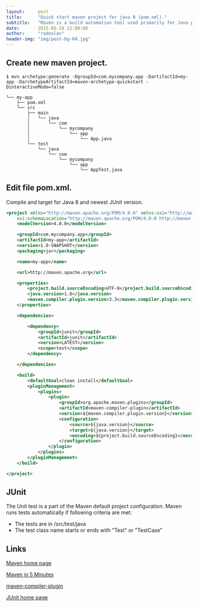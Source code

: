 ```yaml
---
layout:     post
title:      "Quick start maven project for java 8 (pom.xml)."
subtitle:   "Maven is a build automation tool used primarily for Java projects."
date:       2015-05-19 12:00:00
author:     "radoslav"
header-img: "img/post-bg-04.jpg"
---
```


## Create new maven project.

	$ mvn archetype:generate -DgroupId=com.mycompany.app -DartifactId=my-app -DarchetypeArtifactId=maven-archetype-quickstart -DinteractiveMode=false

```
└── my-app
    ├── pom.xml
    └── src
        ├── main
        │   └── java
        │       └── com
        │           └── mycompany
        │               └── app
        │                   └── App.java
        └── test
            └── java
                └── com
                    └── mycompany
                        └── app
                            └── AppTest.java
```

## Edit file pom.xml.

Compile and target for Java 8 and newest JUnit version.

```xml
<project xmlns="http://maven.apache.org/POM/4.0.0" xmlns:xsi="http://www.w3.org/2001/XMLSchema-instance"
	xsi:schemaLocation="http://maven.apache.org/POM/4.0.0 http://maven.apache.org/maven-v4_0_0.xsd">
	<modelVersion>4.0.0</modelVersion>

	<groupId>com.mycompany.app</groupId>
	<artifactId>my-app</artifactId>
	<version>1.0-SNAPSHOT</version>
	<packaging>jar</packaging>

	<name>my-app</name>

	<url>http://maven.apache.org</url>

	<properties>
		<project.build.sourceEncoding>UTF-8</project.build.sourceEncoding>
		<java.version>1.8</java.version>
		<maven.compiler.plugin.version>3.3</maven.compiler.plugin.version>
	</properties>

	<dependencies>

		<dependency>
			<groupId>junit</groupId>
			<artifactId>junit</artifactId>
			<version>LATEST</version>
			<scope>test</scope>
		</dependency>

	</dependencies>

	<build>
		<defaultGoal>clean install</defaultGoal>
		<pluginManagement>
			<plugins>
				<plugin>
					<groupId>org.apache.maven.plugins</groupId>
					<artifactId>maven-compiler-plugin</artifactId>
					<version>${maven.compiler.plugin.version}</version>
					<configuration>
						<source>${java.version}</source>
						<target>${java.version}</target>
						<encoding>${project.build.sourceEncoding}</encoding>
					</configuration>
				</plugin>
			</plugins>
		</pluginManagement>
	</build>

</project>
```

## JUnit

The Unit test is a part of the Maven default project configuration. Maven runs tests automatically if following criteria are met:

 - The tests are in /src/test/java
 - The test class name  starts or ends with "Test" or "TestCase"

## Links

[Maven home page](https://maven.apache.org/)

[Maven in 5 Minutes](https://maven.apache.org/guides/getting-started/maven-in-five-minutes.html)

[maven-compiler-plugin](http://maven.apache.org/plugins/maven-compiler-plugin/)

[JUnit home page](http://junit.org/)
